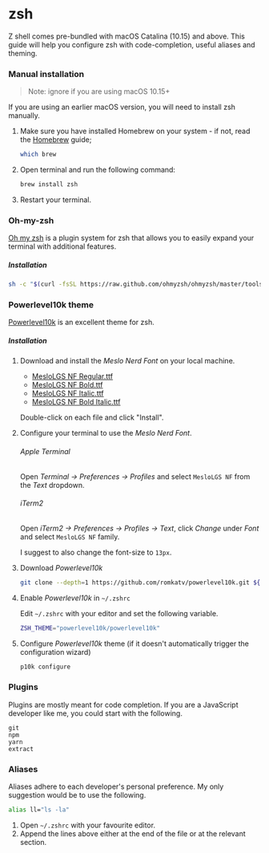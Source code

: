 # zsh

Z shell comes pre-bundled with macOS Catalina (10.15) and above. This guide will help you configure zsh with code-completion, useful aliases and theming.

### Manual installation

> Note: ignore if you are using macOS 10.15+

If you are using an earlier macOS version, you will need to install zsh manually.

1. Make sure you have installed Homebrew on your system - if not, read the [Homebrew](homebrew.md) guide;

   ```bash
   which brew
   ```

2. Open terminal and run the following command:

   ```bash
   brew install zsh
   ```

3. Restart your terminal.

### Oh-my-zsh

[Oh my zsh](https://ohmyz.sh/) is a plugin system for zsh that allows you to easily expand your terminal with additional features.

##### Installation

```bash
sh -c "$(curl -fsSL https://raw.github.com/ohmyzsh/ohmyzsh/master/tools/install.sh)"
```

### Powerlevel10k theme

[Powerlevel10k](https://github.com/romkatv/powerlevel10k) is an excellent theme for zsh.

##### Installation

1. Download and install the _Meslo Nerd Font_ on your local machine.

   - [MesloLGS NF Regular.ttf](https://github.com/romkatv/powerlevel10k-media/raw/master/MesloLGS%20NF%20Regular.ttf)
   - [MesloLGS NF Bold.ttf](https://github.com/romkatv/powerlevel10k-media/raw/master/MesloLGS%20NF%20Bold.ttf)
   - [MesloLGS NF Italic.ttf](https://github.com/romkatv/powerlevel10k-media/raw/master/MesloLGS%20NF%20Italic.ttf)
   - [MesloLGS NF Bold Italic.ttf](https://github.com/romkatv/powerlevel10k-media/raw/master/MesloLGS%20NF%20Bold%20Italic.ttf)

   Double-click on each file and click "Install".

2. Configure your terminal to use the _Meslo Nerd Font_.

   ###### Apple Terminal

   Open _Terminal → Preferences → Profiles_ and select `MesloLGS NF` from the _Text_ dropdown.

   ###### iTerm2

   Open _iTerm2 → Preferences → Profiles → Text_, click _Change_ under _Font_ and select `MesloLGS NF` family.

   I suggest to also change the font-size to `13px`.

3. Download _Powerlevel10k_

   ```bash
   git clone --depth=1 https://github.com/romkatv/powerlevel10k.git ${ZSH_CUSTOM:-$HOME/.oh-my-zsh/custom}/themes/powerlevel10k
   ```

4. Enable _Powerlevel10k_ in `~/.zshrc`

   Edit `~/.zshrc` with your editor and set the following variable.

   ```bash
   ZSH_THEME="powerlevel10k/powerlevel10k"
   ```

5. Configure _Powerlevel10k_ theme (if it doesn't automatically trigger the configuration wizard)

   ```bash
   p10k configure
   ```

### Plugins

Plugins are mostly meant for code completion. If you are a JavaScript developer like me, you could start with the following.

```
git
npm
yarn
extract
```

### Aliases

Aliases adhere to each developer's personal preference. My only suggestion would be to use the following.

```bash
alias ll="ls -la"
```

1. Open `~/.zshrc` with your favourite editor.
2. Append the lines above either at the end of the file or at the relevant section.
